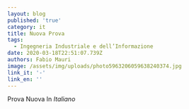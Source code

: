 ```yaml
---
layout: blog
published: 'true'
category: it
title: Nuova Prova
tags:
  - Ingegneria Industriale e dell’Informazione
date: 2020-03-18T22:51:07.739Z
authors: Fabio Mauri
image: /assets/img/uploads/photo5963206059638240374.jpg
link_it: '-'
link_en: ''
---
```

Prova Nuova In *Italiano*